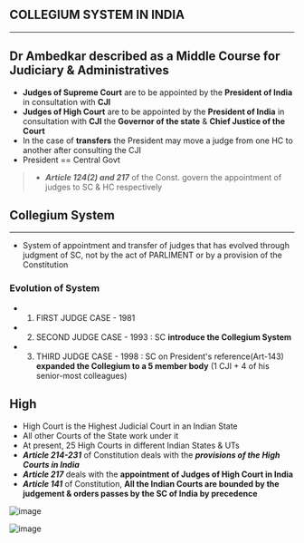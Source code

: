 ## COLLEGIUM SYSTEM IN INDIA
***

## Dr Ambedkar described as a Middle Course for Judiciary & Administratives
- **Judges of Supreme Court** are to be appointed by the **President of India** in consultation with **CJI**
- **Judges of High Court** are to be appointed by the **President of India** in consultation with **CJI** the **Governor of the state** & **Chief Justice of the Court**
- In the case of **transfers** the President may move a judge from one HC to another after consulting the CJI
- President == Central Govt

> - ***Article 124(2) and 217*** of the Const. govern the appointment of judges to SC & HC respectively

## Collegium System
***
- System of appointment and transfer of judges that has evolved through judgment of SC, not by the act of PARLIMENT or by a provision of the Constitution

### Evolution of System

* 1. FIRST JUDGE CASE - 1981
* 2. SECOND JUDGE CASE - 1993 : SC **introduce the Collegium System**
* 3. THIRD JUDGE CASE - 1998 : SC on President's reference(Art-143) **expanded the Collegium to a 5 member body** (1 CJI + 4 of his senior-most colleagues)

## High
- High Court is the Highest Judicial Court in an Indian State
- All other Courts of the State work under it
- At present, 25 High Courts in different Indian States & UTs
- ***Article 214-231*** of Constitution deals with the ***provisions of the High Courts in India***
- ***Article 217*** deals with the **appointment of Judges of High Court in India**
- ***Article 141*** of Constitution, **All the Indian Courts are bounded by the judgement & orders passes by the SC of India by precedence**

![image](https://user-images.githubusercontent.com/47448422/134456880-26d78eb2-e5a7-4016-9aaf-0ee57dcc1e22.png)

![image](https://user-images.githubusercontent.com/47448422/134457079-8d67b5e4-04cb-4966-95cb-0ee94f850647.png)
